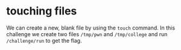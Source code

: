 # touching files

We can create a new, blank file by using the `touch` command.
In this challenge we create two files `/tmp/pwn` and `/tmp/college` and run `/challenge/run` to get the flag.
